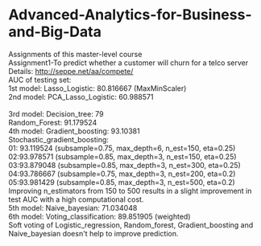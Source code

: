 # Advanced-Analytics-for-Business-and-Big-Data
Assignments of this master-level course<br />
Assignment1-To predict whether a customer will churn for a telco server<br />
  Details: http://seppe.net/aa/compete/<br />
  AUC of testing set:<br />
  1st model: Lasso_Logistic: 80.816667 (MaxMinScaler)<br />
  2nd model: PCA_Lasso_Logistic: 60.988571<br />          
  3rd model: Decision_tree: 79<br />
             Random_Forest: 91.179524<br />
  4th model: Gradient_boosting: 93.10381<br />
             Stochastic_gradient_boosting:<br />
               01: 93.119524 (subsample=0.75, max_depth=6, n_est=150, eta=0.25)<br />
               02:93.978571 (subsample=0.85, max_depth=3, n_est=150, eta=0.25)<br />
               03:93.879048 (subsample=0.85, max_depth=3, n_est=300, eta=0.25)<br />
               04:93.786667 (subsample=0.75, max_depth=3, n_est=200, eta=0.2)<br />
               05:93.981429 (subsample=0.85, max_depth=3, n_est=500, eta=0.2)<br />
               Improving n_estimators from 150 to 500 results in a slight improvement in test AUC with a high computational cost.<br />
  5th model: Naive_bayesian: 71.034048<br />
  6th model: Voting_classification: 89.851905 (weighted)<br />
    Soft voting of Logistic_regression, Random_forest, Gradient_boosting and Naive_bayesian doesn't help to improve prediction.<br />
